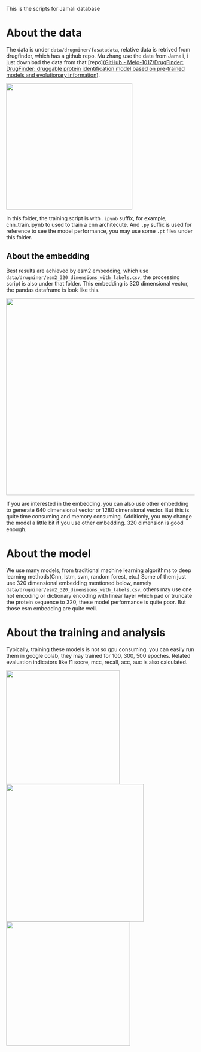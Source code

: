 This is the scripts for Jamali database

# About the data

The data is under `data/drugminer/fasatadata`, relative data is retrived from drugfinder, which has a github repo. Mu zhang use the data from Jamali, i just download the data from that [repo]([GitHub - Melo-1017/DrugFinder: DrugFinder: druggable protein identification model based on pre-trained models and evolutionary information](https://github.com/Melo-1017/DrugFinder)).

<img title="" src="file:///home/musong/.config/marktext/images/2023-11-12-19-15-24-image.png" alt="" width="337" data-align="center">

In this folder, the training script is with `.ipynb` suffix, for example, cnn_train.ipynb to used to train a cnn architecute. And `.py` suffix is used for reference to see the model performance, you may use some `.pt` files under this folder.

## About the embedding

Best results are achieved by esm2 embedding, which use `data/drugminer/esm2_320_dimensions_with_labels.csv`, the processing script is also under that folder. This embedding is 320 dimensional vector, the pandas dataframe is look like this.

<img title="" src="file:///home/musong/.config/marktext/images/2023-11-12-19-24-53-image.png" alt="" width="525" data-align="center">

If you are interested in the embedding, you can also use other embedding to generate 640 dimensional vector or 1280 dimensional vector. But this is quite time consuming and memory consuming. Additionly, you may change the model a little bit if you use other embedding. 320 dimension is good enough.  

# About the model

We use many models, from traditional machine learning algorithms to deep learning methods(Cnn, lstm, svm, random forest, etc.) Some of them just use 320 dimensional embedding mentioned below, namely `data/drugminer/esm2_320_dimensions_with_labels.csv`, others may use one hot encoding or dictionary encoding with linear layer which pad or truncate the protein sequence to 320, these model performance is quite poor. But those esm embedding are quite well.

# About the training and analysis

Typically, training these models is not so gpu consuming, you can easily run them in google colab, they may trained for 100, 300, 500 epoches. Related evaluation indicators like f1 socre, mcc, recall, acc, auc is also calculated.

<img title="" src="file:///home/musong/.config/marktext/images/2023-11-12-19-38-26-image.png" alt="" width="303" data-align="center">

<img title="" src="file:///home/musong/.config/marktext/images/2023-11-12-19-44-21-image.png" alt="" data-align="center" width="367">

<img title="" src="file:///home/musong/.config/marktext/images/2023-11-12-19-44-53-image.png" alt="" width="331" data-align="center">